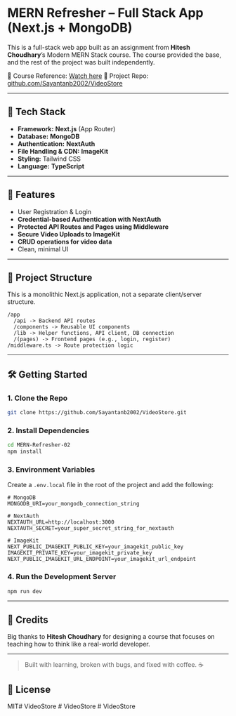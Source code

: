 
# MERN Refresher – Full Stack App (Next.js + MongoDB)

This is a full-stack web app built as an assignment from **Hitesh Choudhary**’s Modern MERN Stack course.
The course provided the base, and the rest of the project was built independently.

🎥 Course Reference: [Watch here](https://youtu.be/c8Z73cVl6x4?si=Q2H7j9sSmI4cjs-1)
📂 Project Repo: [github.com/Sayantanb2002/VideoStore](https://github.com/Sayantanb2002/VideoStore)

-----

## 🚀 Tech Stack

  - **Framework:** **Next.js** (App Router)
  - **Database:** **MongoDB**
  - **Authentication:** **NextAuth**
  - **File Handling & CDN:** **ImageKit**
  - **Styling:** Tailwind CSS 
  - **Language:** **TypeScript**

-----

## 🔐 Features

  - User Registration & Login
  - **Credential-based Authentication with NextAuth**
  - **Protected API Routes and Pages using Middleware**
  - **Secure Video Uploads to ImageKit**
  - **CRUD operations for video data**
  - Clean, minimal UI

-----

## 📂 Project Structure

This is a monolithic Next.js application, not a separate client/server structure.

```
/app
  /api -> Backend API routes
  /components -> Reusable UI components
  /lib -> Helper functions, API client, DB connection
  /(pages) -> Frontend pages (e.g., login, register)
/middleware.ts -> Route protection logic
```

-----

## 🛠️ Getting Started

### 1\. Clone the Repo

```bash
git clone https://github.com/Sayantanb2002/VideoStore.git
```

### 2\. Install Dependencies

```bash
cd MERN-Refresher-02
npm install
```

### 3\. Environment Variables

Create a `.env.local` file in the root of the project and add the following:

```
# MongoDB
MONGODB_URI=your_mongodb_connection_string

# NextAuth
NEXTAUTH_URL=http://localhost:3000
NEXTAUTH_SECRET=your_super_secret_string_for_nextauth

# ImageKit
NEXT_PUBLIC_IMAGEKIT_PUBLIC_KEY=your_imagekit_public_key
IMAGEKIT_PRIVATE_KEY=your_imagekit_private_key
NEXT_PUBLIC_IMAGEKIT_URL_ENDPOINT=your_imagekit_url_endpoint
```

### 4\. Run the Development Server

```bash
npm run dev
```

-----

## 🙌 Credits

Big thanks to **Hitesh Choudhary** for designing a course that focuses on teaching how to think like a real-world developer.

-----

> Built with learning, broken with bugs, and fixed with coffee. ☕

## 📄 License

MIT#   V i d e o S t o r e 
 
 #   V i d e o S t o r e 
 
 #   V i d e o S t o r e 
 
 
